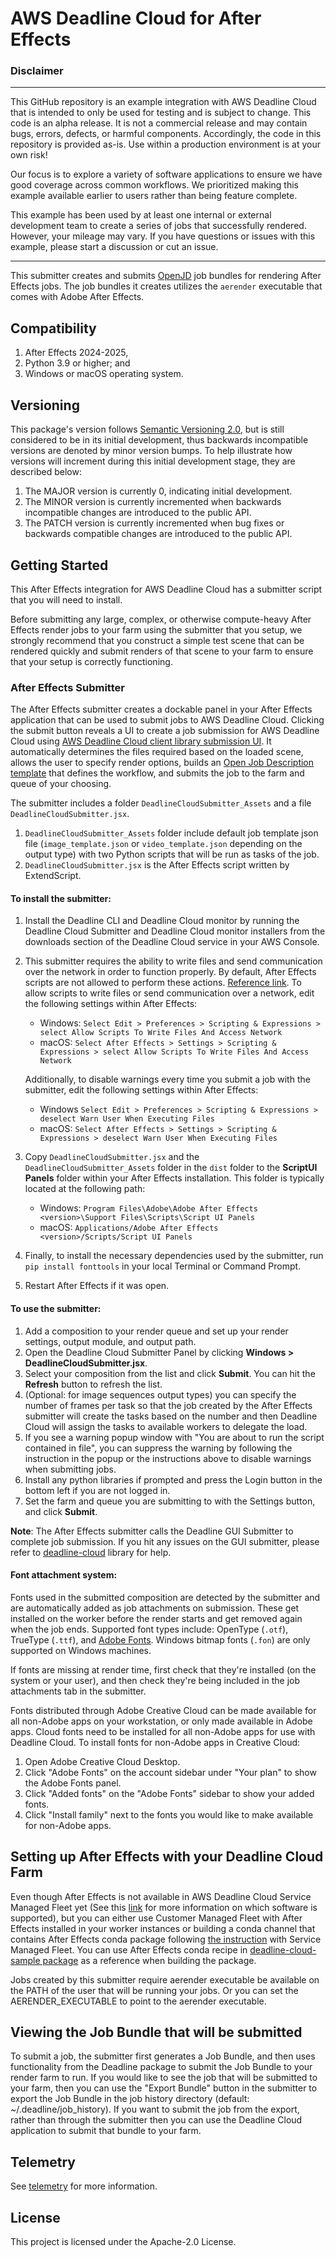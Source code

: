 # AWS Deadline Cloud for After Effects

### Disclaimer

---

This GitHub repository is an example integration with AWS Deadline Cloud that is intended to only be used for testing and is subject to change. This code is an alpha release. It is not a commercial release and may contain bugs, errors, defects, or harmful components. Accordingly, the code in this repository is provided as-is. Use within a production environment is at your own risk!

Our focus is to explore a variety of software applications to ensure we have good coverage across common workflows. We prioritized making this example available earlier to users rather than being feature complete.

This example has been used by at least one internal or external development team to create a series of jobs that successfully rendered. However, your mileage may vary. If you have questions or issues with this example, please start a discussion or cut an issue.

---

This submitter creates and submits [OpenJD](https://github.com/OpenJobDescription/openjd-specifications) job bundles for rendering After Effects jobs. The job bundles it creates utilizes the `aerender` executable that comes with Adobe After Effects.

[deadline-cloud]: https://docs.aws.amazon.com/deadline-cloud/latest/userguide/what-is-deadline-cloud.html
[deadline-cloud-client]: https://github.com/aws-deadline/deadline-cloud
[openjd]: https://github.com/OpenJobDescription/openjd-specifications/wiki

## Compatibility

1. After Effects 2024-2025,
1. Python 3.9 or higher; and
1. Windows or macOS operating system.

## Versioning

This package's version follows [Semantic Versioning 2.0](https://semver.org/), but is still considered to be in its initial development, thus backwards incompatible versions are denoted by minor version bumps. To help illustrate how versions will increment during this initial development stage, they are described below:

1. The MAJOR version is currently 0, indicating initial development.
1. The MINOR version is currently incremented when backwards incompatible changes are introduced to the public API.
1. The PATCH version is currently incremented when bug fixes or backwards compatible changes are introduced to the public API.

## Getting Started

This After Effects integration for AWS Deadline Cloud has a submitter script that you will need to install.

Before submitting any large, complex, or otherwise compute-heavy After Effects render jobs to your farm using
the submitter that you setup, we strongly recommend that you construct a simple test scene that can be rendered
quickly and submit renders of that scene to your farm to ensure that your setup is correctly functioning.

### After Effects Submitter

The After Effects submitter creates a dockable panel in your After Effects application that can be used to
submit jobs to AWS Deadline Cloud. Clicking the submit button reveals a UI to create a job submission for
AWS Deadline Cloud using [AWS Deadline Cloud client library submission UI](https://github.com/aws-deadline/deadline-cloud).
It automatically determines the files required based on the loaded scene, allows the user to specify render options,
builds an [Open Job Description template](https://github.com/OpenJobDescription/openjd-specifications/wiki) that
defines the workflow, and submits the job to the farm and queue of your choosing.

The submitter includes a folder `DeadlineCloudSubmitter_Assets` and a file `DeadlineCloudSubmitter.jsx`.

1. `DeadlineCloudSubmitter_Assets` folder include default job template json file (`image_template.json` or `video_template.json` depending on the output type) with two Python scripts that will be run as tasks of the job.
1. `DeadlineCloudSubmitter.jsx` is the After Effects script written by
   ExtendScript.

#### To install the submitter:

1. Install the Deadline CLI and Deadline Cloud monitor by running the Deadline Cloud Submitter and Deadline Cloud monitor installers from the downloads section of the Deadline Cloud service in your AWS Console.
1. This submitter requires the ability to write files and send communication over the network in order to function properly.
   By default, After Effects scripts are not allowed to perform these actions. [Reference link](https://helpx.adobe.com/after-effects/using/scripts.html). To allow scripts to write files or send communication over a network, edit the following settings within After Effects:

   - Windows: `Select Edit > Preferences > Scripting & Expressions > select Allow Scripts To Write Files And Access Network`
   - macOS: `Select After Effects > Settings > Scripting & Expressions > select Allow Scripts To Write Files And Access Network`

   Additionally, to disable warnings every time you submit a job with the submitter, edit the following settings within After Effects:
   - Windows `Select Edit > Preferences > Scripting & Expressions > deselect Warn User When Executing Files`
   - macOS: `Select After Effects > Settings > Scripting & Expressions > deselect Warn User When Executing Files`
1. Copy `DeadlineCloudSubmitter.jsx` and the `DeadlineCloudSubmitter_Assets` folder in the `dist` folder to
   the **ScriptUI Panels** folder within your After Effects installation. This folder is typically located at the following path:

   - Windows: `Program Files\Adobe\Adobe After Effects <version>\Support Files\Scripts\Script UI Panels`
   - macOS: `Applications/Adobe After Effects <version>/Scripts/Script UI Panels`
1. Finally, to install the necessary dependencies used by the submitter, run `pip install fonttools` in your local Terminal or Command Prompt.
1. Restart After Effects if it was open.

#### To use the submitter:

1. Add a composition to your render queue and set up your render settings, output module, and output path.
1. Open the Deadline Cloud Submitter Panel by clicking **Windows > DeadlineCloudSubmitter.jsx**.
1. Select your composition from the list and click **Submit**. You can hit the **Refresh** button to refresh the list.
1. (Optional: for image sequences output types) you can specify the number of frames per task so that the job created by the After Effects submitter will create the tasks based on the number and then Deadline Cloud will assign the tasks to available workers to delegate the load.
1. If you see a warning popup window with "You are about to run the script contained in file", you can suppress the warning by following the instruction in the popup or the instructions above to disable warnings when submitting jobs.
1. Install any python libraries if prompted and press the Login button in the bottom left if you are not logged in.
1. Set the farm and queue you are submitting to with the Settings button, and click **Submit**.

**Note**: The After Effects submitter calls the Deadline GUI Submitter to complete job submission. If you hit any issues on the GUI submitter, please refer to [deadline-cloud](https://github.com/aws-deadline/deadline-cloud) library for help.

#### Font attachment system:

Fonts used in the submitted composition are detected by the submitter and are automatically added as job attachments on submission. These get installed on the worker before the render starts and get removed again when the job ends.
Supported font types include: OpenType (`.otf`), TrueType (`.ttf`), and [Adobe Fonts](https://fonts.adobe.com/).
Windows bitmap fonts (`.fon`) are only supported on Windows machines.

If fonts are missing at render time, first check that they're installed (on the system or your user), and then check they're being included in the job attachments tab in the submitter.

Fonts distributed through Adobe Creative Cloud can be made available for all non-Adobe apps on your workstation, or only made available in Adobe apps. Cloud fonts need to be installed for all non-Adobe apps for use with Deadline Cloud.
To install fonts for non-Adobe apps in Creative Cloud:

1. Open Adobe Creative Cloud Desktop.
1. Click "Adobe Fonts" on the account sidebar under "Your plan" to show the Adobe Fonts panel.
1. Click "Added fonts" on the "Adobe Fonts" sidebar to show your added fonts.
1. Click "Install family" next to the fonts you would like to make available for non-Adobe apps.

## Setting up After Effects with your Deadline Cloud Farm

Even though After Effects is not available in AWS Deadline Cloud Service Managed Fleet yet (See this [link](https://docs.aws.amazon.com/deadline-cloud/latest/userguide/create-queue-environment.html) for more information
on which software is supported), but you can either use Customer Managed Fleet with After Effects installed in your worker
instances or building a conda channel that contains After Effects conda package following
[the instruction](https://docs.aws.amazon.com/deadline-cloud/latest/developerguide/configure-jobs-s3-channel.html) with Service Managed Fleet.
You can use After Effects conda recipe in
[deadline-cloud-sample package](https://github.com/aws-deadline/deadline-cloud-samples/tree/mainline/conda_recipes/aftereffects-25.0)
as a reference when building the package.

Jobs created by this submitter require aerender executable be available on the PATH of the user that will be running your jobs. Or you can set the AERENDER_EXECUTABLE to point to the aerender executable.

## Viewing the Job Bundle that will be submitted

To submit a job, the submitter first generates a Job Bundle, and then uses functionality
from the Deadline package to submit the Job Bundle to your render farm to run.
If you would like to see the job that will be submitted to your farm, then you can
use the "Export Bundle" button in the submitter to export the Job Bundle
in the job history directory (default: ~/.deadline/job_history).
If you want to submit the job from the export, rather than through the submitter
then you can use the Deadline Cloud application to submit that bundle to your farm.

## Telemetry

See [telemetry](https://github.com/aws-deadline/deadline-cloud-for-after-effects/blob/release/docs/telemetry.md)
for more information.

## License

This project is licensed under the Apache-2.0 License.